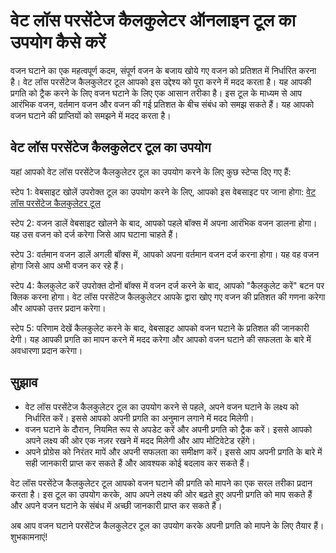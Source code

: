 वेट लॉस परसेंटेज कैलकुलेटर ऑनलाइन टूल का उपयोग कैसे करें
========================================================

वजन घटाने का एक महत्वपूर्ण कदम, संपूर्ण वजन के बजाय खोये गए वजन को प्रतिशत में निर्धारित करना है। वेट लॉस परसेंटेज कैलकुलेटर टूल आपको इस उद्देश्य को पूरा करने में मदद करता है। यह आपकी प्रगति को ट्रैक करने के लिए वजन घटाने के लिए एक आसान तरीका है। इस टूल के माध्यम से आप आरंभिक वजन, वर्तमान वजन और वजन की गई प्रतिशत के बीच संबंध को समझ सकते हैं। यह आपको वजन घटाने की प्राप्तियों को समझने में मदद करता है।

वेट लॉस परसेंटेज कैलकुलेटर टूल का उपयोग
---------------------------------------

यहां आपको वेट लॉस परसेंटेज कैलकुलेटर टूल का उपयोग करने के लिए कुछ स्टेप्स दिए गए हैं:

स्टेप 1: वेबसाइट खोलें उपरोक्त टूल का उपयोग करने के लिए, आपको इस वेबसाइट पर जाना होगा: [वेट लॉस परसेंटेज कैलकुलेटर टूल](https://www.onlinecalculatorsfree.com/hi/fitness/weight-loss-percentage-calculator.html)

स्टेप 2: वजन डालें वेबसाइट खोलने के बाद, आपको पहले बॉक्स में अपना आरंभिक वजन डालना होगा। यह उस वजन को दर्ज करेगा जिसे आप घटाना चाहते हैं।

स्टेप 3: वर्तमान वजन डालें अगली बॉक्स में, आपको अपना वर्तमान वजन दर्ज करना होगा। यह वह वजन होगा जिसे आप अभी वजन कर रहे हैं।

स्टेप 4: कैलकुलेट करें उपरोक्त दोनों बॉक्स में वजन दर्ज करने के बाद, आपको "कैलकुलेट करें" बटन पर क्लिक करना होगा। वेट लॉस परसेंटेज कैलकुलेटर आपके द्वारा खोए गए वजन की प्रतिशत की गणना करेगा और आपको उत्तर प्रदान करेगा।

स्टेप 5: परिणाम देखें कैलकुलेट करने के बाद, वेबसाइट आपको वजन घटाने के प्रतिशत की जानकारी देगी। यह आपकी प्रगति का मापन करने में मदद करेगा और आपको वजन घटाने की सफलता के बारे में अवधारणा प्रदान करेगा।

सुझाव
-----

- वेट लॉस परसेंटेज कैलकुलेटर टूल का उपयोग करने से पहले, अपने वजन घटाने के लक्ष्य को निर्धारित करें। इससे आपको अपनी प्रगति का अनुमान लगाने में मदद मिलेगी।
- वजन घटाने के दौरान, नियमित रूप से अपडेट करें और अपनी प्रगति को ट्रैक करें। इससे आपको अपने लक्ष्य की ओर एक नज़र रखने में मदद मिलेगी और आप मोटिवेटेड रहेंगे।
- अपने प्रोग्रेस को निरंतर मापें और अपनी सफलता का समीक्षण करें। इससे आप अपनी प्रगति के बारे में सही जानकारी प्राप्त कर सकते हैं और आवश्यक कोई बदलाव कर सकते हैं।

वेट लॉस परसेंटेज कैलकुलेटर टूल आपको वजन घटाने की प्रगति को मापने का एक सरल तरीका प्रदान करता है। इस टूल का उपयोग करके, आप अपने लक्ष्य की ओर बढ़ते हुए अपनी प्रगति को माप सकते हैं और अपने वजन घटाने के संबंध में अच्छी जानकारी प्राप्त कर सकते हैं।

अब आप वजन घटाने परसेंटेज कैलकुलेटर टूल का उपयोग करके अपनी प्रगति को मापने के लिए तैयार हैं। शुभकामनाएं!